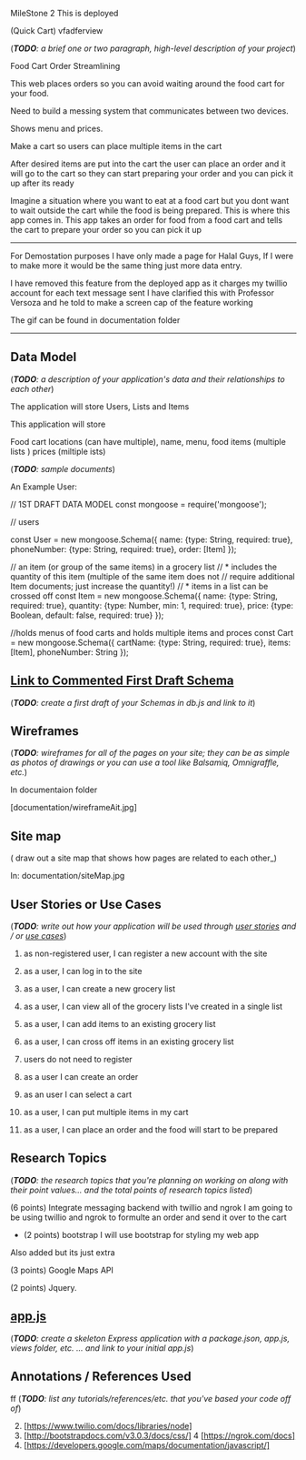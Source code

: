 MileStone 2
This is deployed


(Quick Cart)
vfadferview

(___TODO__: a brief one or two paragraph, high-level description of your project_)


Food Cart Order Streamlining 

This web places orders so you can avoid waiting around the food cart for your food. 

Need to build a messing system that communicates between two devices. 

Shows menu and prices. 

Make a cart so users can place multiple items in the cart 

After desired items are put into the cart the user can place an order and it will go to the cart so they can start preparing your order and you can pick it up after its ready 

Imagine a situation where you want to eat at a food cart but you dont want to wait outside the cart while the food is being prepared. 
This is where this app comes in. 
This app takes an order for food from a food cart and tells the cart to prepare your order so you can pick it up 


***********



For Demostation purposes I have only made a page for Halal Guys, If I were to make more it would be the same thing just 
more data entry. 

I have removed this feature from the deployed app as it charges my twillio account for each text message sent 
I have clarified this with Professor Versoza and he told to make a screen cap of the feature working 

The gif can be found in documentation folder   
************

## Data Model

(___TODO__: a description of your application's data and their relationships to each other_) 

The application will store Users, Lists and Items

This application will store

Food cart locations (can have multiple),
name, 
menu, 
food items (multiple lists )
prices (miltiple ists)


(___TODO__: sample documents_)

An Example User:


// 1ST DRAFT DATA MODEL
const mongoose = require('mongoose');

// users

const User = new mongoose.Schema({
  name: {type: String, required: true},
    phoneNumber: {type: String, required: true},
    order: [Item]
});

// an item (or group of the same items) in a grocery list
// * includes the quantity of this item (multiple of the same item does not 
//   require additional Item documents; just increase the quantity!)
// * items in a list can be crossed off
const Item = new mongoose.Schema({
  name: {type: String, required: true},
  quantity: {type: Number, min: 1, required: true},
  price: {type: Boolean, default: false, required: true}
});

//holds menus of food carts and holds multiple items and proces
const Cart = new mongoose.Schema({
  cartName: {type: String, required: true},
  items: [Item],
    phoneNumber: String
});





## [Link to Commented First Draft Schema](db.js) 

(___TODO__: create a first draft of your Schemas in db.js and link to it_)

## Wireframes

(___TODO__: wireframes for all of the pages on your site; they can be as simple as photos of drawings or you can use a tool like Balsamiq, Omnigraffle, etc._)

In documentaion folder 

[documentation/wireframeAit.jpg] 

## Site map

( draw out a site map that shows how pages are related to each other_)

In:  documentation/siteMap.jpg

## User Stories or Use Cases

(___TODO__: write out how your application will be used through [user stories](http://en.wikipedia.org/wiki/User_story#Format) and / or [use cases](https://www.mongodb.com/download-center?jmp=docs&_ga=1.47552679.1838903181.1489282706#previous)_)

1. as non-registered user, I can register a new account with the site
2. as a user, I can log in to the site
3. as a user, I can create a new grocery list
4. as a user, I can view all of the grocery lists I've created in a single list
5. as a user, I can add items to an existing grocery list
6. as a user, I can cross off items in an existing grocery list


1. users do not need to register 
2. as a user I can create an order 
3. as an user I can select a cart  
4. as a user, I can put multiple items in my cart 
5. as a user, I can place an order and the food will start to be prepared



## Research Topics

(___TODO__: the research topics that you're planning on working on along with their point values... and the total points of research topics listed_)


(6 points) Integrate messaging backend with twillio and ngrok 
    I am going to be using twillio and ngrok to formulte an order and send it over to the cart 
    
    
* (2 points) bootstrap 
    I will use bootstrap for styling my web app 
    
    
Also added but its just extra

   (3 points) Google Maps API
   
   (2 points) Jquery. 

## [app.js](app.js) 

(___TODO__: create a skeleton Express application with a package.json, app.js, views folder, etc. ... and link to your initial app.js_)


## Annotations / References Used
ff
(___TODO__: list any tutorials/references/etc. that you've based your code off of_)

2. [https://www.twilio.com/docs/libraries/node]
3. [http://bootstrapdocs.com/v3.0.3/docs/css/]
4 [https://ngrok.com/docs]
5. [https://developers.google.com/maps/documentation/javascript/]
